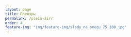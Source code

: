 ```yaml
---
layout: page
title: Пленэры
permalink: /plein-air/
order: 4
feature-img: "img/feature-img/sledy_na_snegu_75_100.jpg"
---
```

